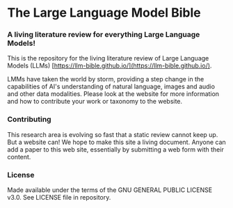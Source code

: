 # The Large Language Model Bible

### A living literature review for everything Large Language Models!

This is the repository for the living literature review of Large Language Models (LLMs) [https://llm-bible.github.io/](https://llm-bible.github.io/). 

LMMs have taken the world by storm, providing a step change in the capabilities of AI's understanding of natural language, images and audio and other data modalities. Please 
look at the website for more information and how to contribute your work or taxonomy to the website. 

### Contributing

This research area is evolving so fast that a static review cannot keep up. But a website can! We hope to make this site a living document. Anyone can add a paper to this web site, essentially by submitting a web form with their content. 

### License

Made available under the terms of the GNU GENERAL PUBLIC LICENSE v3.0. See LICENSE file in repository.


